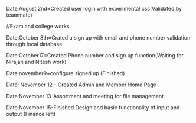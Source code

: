 Date:August 2nd=Created user login with experimental css(Validated by teammate)

//Exam and college works

Date:October 8th=Crated a sign up with email and phone number validation through local database

Date:October17=Created Phone number and sign up function(Waiting for Nirajan and Nitesh work)

Date:november9+configure signed up (Finished)

Date: November 12 - Created Admin and Member Home Page

Date:November 13-Assortment and meeting for file management

Date:November 15-Finished Design and basic functionality of input and output (Finance left)
